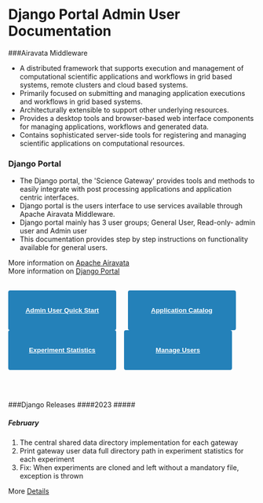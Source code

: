 # Django Portal Admin User Documentation

###Airavata Middleware
- A distributed framework that supports execution and management of computational scientific applications and workflows in grid based systems, remote clusters and cloud based systems.
- Primarily focused on submitting and managing application executions and workflows in grid based systems.
- Architecturally extensible to support other underlying resources.<!-- Used by scientific gateway developers as their middleware layer. They can directly call Airavata API in order to communicate with grid based system.-->
- Provides a desktop tools and browser-based web interface components for managing applications, workflows and generated data.
- Contains sophisticated server-side tools for registering and managing scientific applications on computational resources.

### Django Portal
- The Django portal, the 'Science Gateway' provides tools and methods to easily integrate with post processing applications and application centric interfaces.
- Django portal is the users interface to use services available through Apache Airavata Middleware. 
- Django portal mainly has 3 user groups; General User, Read-only- admin user and Admin user
- This documentation provides step by step instructions on functionality available for general users.



More information on <a href="https://airavata.apache.org/" target="_blank">Apache Airavata</a><br>
More information on <a href="https://apache-airavata-django-portal.readthedocs.io/en/latest/" target="_blank">Django Portal</a>
<br>
<br>

<button type="button" style="color:#f2f2f2;text-align:center;font-weight:lighter;background-color:#2481b9;width:220px;border: 2px solid #2481b9;border-radius:4px"><a style="color:white" href="user-documentation/quick-start" target="_blank" ><br/><br/><b>Admin User Quick Start</b><br/></br></br></a></button>&nbsp; &nbsp; &nbsp;
<button type="button" style="color:#f2f2f2;text-align:center;font-weight:lighter;background-color:#2481b9;width:220px;border: 2px solid #2481b9;border-radius:4px"><a style="color:white" href="user-documentation/application-catalog" target="_blank" ><br/><br/><b>Application Catalog</b><br/></br></br></a></button>&nbsp; &nbsp; &nbsp;
<button type="button" style="color:#f2f2f2;text-align:center;font-weight:lighter;background-color:#2481b9;width:220px;border: 2px solid #2481b9;border-radius:4px"><a style="color:white" href="user-documentation/exp-statistics" target="_blank" ><br/><br/><b>Experiment Statistics</b><br/><br></br></a></button>&nbsp; &nbsp;
<button type="button" style="color:#f2f2f2;text-align:center;font-weight:lighter;background-color:#2481b9;width:220px;border: 2px solid #2481b9;border-radius:4px"><a style="color:white" href="user-documentation/manage-users" target="_blank"><br/><br/><b>Manage Users</b><br/></br><br/></a></button>&nbsp; &nbsp; &nbsp;

<!--<button type="button" style="color:#f2f2f2;text-align:center;font-weight:lighter;background-color:#2481b9;width:220px;border: 2px solid #2481b9;border-radius:4px"><a style="color:white" href="http://airavata.readthedocs.io/en/latest/ target="_blank"><b>User Guide</b></br><br>In-detail documentation on how to install, configure and do upgrades for gateway admins.</br>Step by step guide for gateway users as well.</br></a></button>-->
<br></br>

<!--The Installation section of the documentation applies to on-premise installation of Apache Airavata. -->

###Django Releases
####2023
#####<h5 id="#February">February</h5> 
1.	The central shared data directory implementation for each gateway
2.	Print gateway user data full directory path in experiment statistics for each experiment
3.	Fix: When experiments are cloned and left without a mandatory file, exception is thrown

More <a href="/user-documentation/django-releases"  target="_blank">Details</a>



